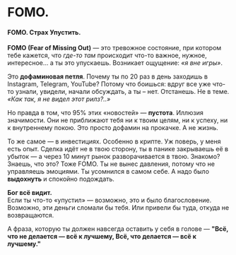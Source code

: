 # FOMO.

#### **FOMO. Страх Упустить.**

**FOMO (Fear of Missing Out)** — это тревожное состояние, при котором тебе кажется, что _где-то там_ происходит что-то важное, нужное, интересное… а ты это упускаешь. Возникает ощущение: _«я вне игры»_.

Это **дофаминовая петля**. Почему ты по 20 раз в день заходишь в Instagram, Telegram, YouTube? Потому что боишься: вдруг все уже что-то узнали, увидели, начали обсуждать, а ты – нет. Отстанешь. Не в теме. _«Как так, я не видел этот рилз?..»_

Но правда в том, что 95% этих «новостей» — **пустота**. Иллюзия значимости. Они не приближают тебя ни к твоим целям, ни к успеху, ни к внутреннему покою. Это просто дофамин на прокачке. А не жизнь.

То же самое — в инвестициях. Особенно в крипте. Уж поверь, у меня есть опыт. Сделка идёт не в твою сторону, ты в панике закрываешь её в убыток — а через 10 минут рынок разворачивается в твою. Знакомо? Знаешь, что это? Тоже FOMO. Ты не вынес давления, потому что не управляешь эмоциями. Ты усомнился в самом себе. А надо было **выдохнуть** и спокойно подождать.

**Бог всё видит.**\
Если ты что-то «упустил» — возможно, это и было благословение. Возможно, эти деньги сломали бы тебя. Или привели бы туда, откуда не возвращаются.

А фраза, которую ты должен навсегда оставить у себя в голове — **"Всё, что не делается — всё к лучшему, Всё, что делается — всё к лучшему."**

